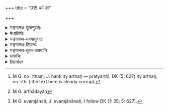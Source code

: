 +++
title = "015 धर्म एव"

+++

<details><summary>गङ्गानथ-मूलानुवादः</summary>

Justice, blighted, blights; and justice, preserved, preserves; hence justice should not be blighted, lest blighted justice blight us.—(15)
</details>

<details><summary>मेधातिथिः</summary>

न भयाद् अन्यथादर्शनं कर्तव्यम्, यतो **धर्मो** व्यतिक्रान्तः सन् **हन्ति**, नो ऽर्थी[^९७] तत्सहायो राजा वा । तथा **धर्म एव** पालितः सर्वतो भयम् अपनुदति । नापकर्तुम् अर्थ्यादयः[^९८] क्रुद्धाः शक्नुवन्ति । **तस्माद्** एवंजानता,[^९९] "सुखदुःखे धर्माधीने" इति, **धर्मो न हन्तव्यः** इति । यदि वयं धर्मं हन्मस् तदा सो ऽस्मान् सर्प इव रोषितः प्रतिहन्तीत्य् अतो **धर्मो हतः** सन् **मा** अस्मान् **वधीद्** इत्य् आत्मपरित्राणार्थं धर्मो रक्षितव्यः ॥ ८.१५ ॥


[^९९]:
     M G: evaṃjānaḥ; J: evaṃjānānaḥ; I follow DK (1: 35; 5: 627).


[^९८]:
     M G: arthādayaḥ


[^९७]:
     M G: no 'rthaṃ; J: hanti ity arthaḥ — pratyarthī; DK (5: 627) ity arthaḥ, no 'rthī ( the text here is clearly corrup).
</details>

<details><summary>गङ्गानथ-भाष्यानुवादः</summary>

Judgment should not be perverted, through fear; because justice, when violated, ‘*blights*’— our prosperity, as also the prosperity of the sinful party and his helpers.

Similarly, when ‘preserved,’ justice removes dangers from all sources; so that even though angered, the party (defeated) cannot do any harm.

‘*Hence*’—*i*.*e*., knowing this, that happiness and unhappiness are based upon morality, one should not violate morality (or justice). If we violate justice, justice shall, like an enraged serpent, strike back at us; so *lest justice blight us*—*i*.*e*., with a view to saving ourselves,—we should preserve justice.—(15)
</details>

<details><summary>गङ्गानथ-टिप्पन्यः</summary>

This verse is quoted in *Nṛsiṃhaprasāda* (Saṃskāra, p. 17a);—in
*Hemādri* (Vrata, p. 15);—in *Smṛticandrikā* (Vyavahāra, p. 48);—and in
*Kṛtyakalpataru* (11b).
</details>

<details><summary>गङ्गानथ-तुल्य-वाक्यानि</summary>

*Mahābhārata* (3.313.38).

*Mahābhārata* (Vana, 314.131).—‘If protected, justice protects; if
slain, it slays; therefore I shall never renounce justice; lest justice,
being slain, may slay ourselves.’
</details>

<details><summary>भारुचिः</summary>

एवम् अभिप्रायेण राजप्रकृतो ऽवबोध्यते- "धर्मप्रसादाद् इदम् आधिपत्यं ते प्राप्तम्", येन न राजप्रसादात् । अतो न धर्मं हन्तुम् अर्हति । एकेवचनाच् च लिङ्गाद् औपरिष्ठके श्लोके, "तस्माद् धर्मं न लोपेयेत्" इत्य् अस्माद् राजप्रकृतो, न सभासदो बहुत्वात् ॥ ८.१५ ॥

_यतश् च निर्वचनम् इदम् ।_
</details>

<details><summary>Bühler</summary>

015	'Justice, being violated, destroys; justice, being preserved, preserves: therefore justice must not be violated, lest violated justice destroy us.'
</details>
